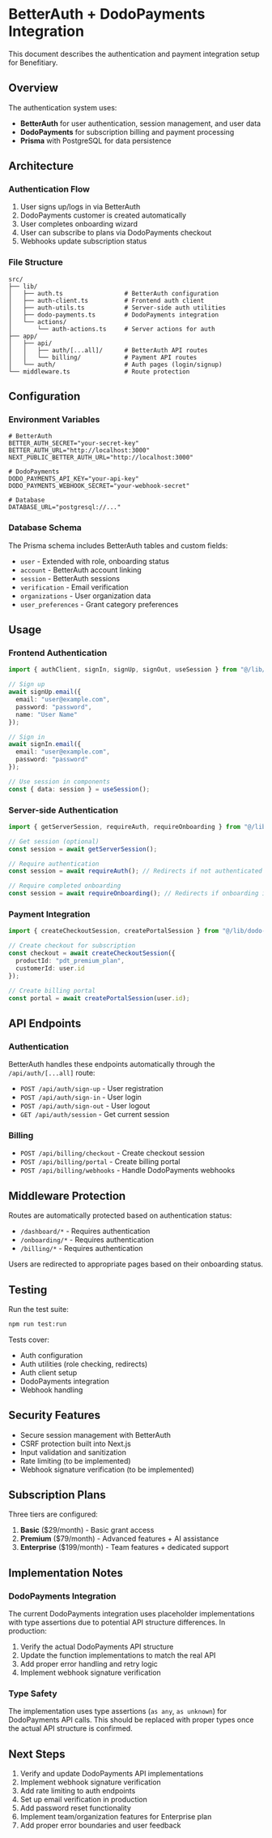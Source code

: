 # BetterAuth + DodoPayments Integration

This document describes the authentication and payment integration setup for Benefitiary.

## Overview

The authentication system uses:
- **BetterAuth** for user authentication, session management, and user data
- **DodoPayments** for subscription billing and payment processing
- **Prisma** with PostgreSQL for data persistence

## Architecture

### Authentication Flow
1. User signs up/logs in via BetterAuth
2. DodoPayments customer is created automatically
3. User completes onboarding wizard
4. User can subscribe to plans via DodoPayments checkout
5. Webhooks update subscription status

### File Structure
```
src/
├── lib/
│   ├── auth.ts                 # BetterAuth configuration
│   ├── auth-client.ts          # Frontend auth client
│   ├── auth-utils.ts           # Server-side auth utilities
│   ├── dodo-payments.ts        # DodoPayments integration
│   └── actions/
│       └── auth-actions.ts     # Server actions for auth
├── app/
│   ├── api/
│   │   ├── auth/[...all]/      # BetterAuth API routes
│   │   └── billing/            # Payment API routes
│   └── auth/                   # Auth pages (login/signup)
└── middleware.ts               # Route protection
```

## Configuration

### Environment Variables
```env
# BetterAuth
BETTER_AUTH_SECRET="your-secret-key"
BETTER_AUTH_URL="http://localhost:3000"
NEXT_PUBLIC_BETTER_AUTH_URL="http://localhost:3000"

# DodoPayments
DODO_PAYMENTS_API_KEY="your-api-key"
DODO_PAYMENTS_WEBHOOK_SECRET="your-webhook-secret"

# Database
DATABASE_URL="postgresql://..."
```

### Database Schema
The Prisma schema includes BetterAuth tables and custom fields:
- `user` - Extended with role, onboarding status
- `account` - BetterAuth account linking
- `session` - BetterAuth sessions
- `verification` - Email verification
- `organizations` - User organization data
- `user_preferences` - Grant category preferences

## Usage

### Frontend Authentication
```typescript
import { authClient, signIn, signUp, signOut, useSession } from "@/lib/auth-client";

// Sign up
await signUp.email({
  email: "user@example.com",
  password: "password",
  name: "User Name"
});

// Sign in
await signIn.email({
  email: "user@example.com", 
  password: "password"
});

// Use session in components
const { data: session } = useSession();
```

### Server-side Authentication
```typescript
import { getServerSession, requireAuth, requireOnboarding } from "@/lib/auth-utils";

// Get session (optional)
const session = await getServerSession();

// Require authentication
const session = await requireAuth(); // Redirects if not authenticated

// Require completed onboarding
const session = await requireOnboarding(); // Redirects if onboarding incomplete
```

### Payment Integration
```typescript
import { createCheckoutSession, createPortalSession } from "@/lib/dodo-payments";

// Create checkout for subscription
const checkout = await createCheckoutSession({
  productId: "pdt_premium_plan",
  customerId: user.id
});

// Create billing portal
const portal = await createPortalSession(user.id);
```

## API Endpoints

### Authentication
BetterAuth handles these endpoints automatically through the `/api/auth/[...all]` route:
- `POST /api/auth/sign-up` - User registration
- `POST /api/auth/sign-in` - User login
- `POST /api/auth/sign-out` - User logout
- `GET /api/auth/session` - Get current session

### Billing
- `POST /api/billing/checkout` - Create checkout session
- `POST /api/billing/portal` - Create billing portal
- `POST /api/billing/webhooks` - Handle DodoPayments webhooks

## Middleware Protection

Routes are automatically protected based on authentication status:
- `/dashboard/*` - Requires authentication
- `/onboarding/*` - Requires authentication
- `/billing/*` - Requires authentication

Users are redirected to appropriate pages based on their onboarding status.

## Testing

Run the test suite:
```bash
npm run test:run
```

Tests cover:
- Auth configuration
- Auth utilities (role checking, redirects)
- Auth client setup
- DodoPayments integration
- Webhook handling

## Security Features

- Secure session management with BetterAuth
- CSRF protection built into Next.js
- Input validation and sanitization
- Rate limiting (to be implemented)
- Webhook signature verification (to be implemented)

## Subscription Plans

Three tiers are configured:
1. **Basic** ($29/month) - Basic grant access
2. **Premium** ($79/month) - Advanced features + AI assistance
3. **Enterprise** ($199/month) - Team features + dedicated support

## Implementation Notes

### DodoPayments Integration
The current DodoPayments integration uses placeholder implementations with type assertions due to potential API structure differences. In production:

1. Verify the actual DodoPayments API structure
2. Update the function implementations to match the real API
3. Add proper error handling and retry logic
4. Implement webhook signature verification

### Type Safety
The implementation uses type assertions (`as any`, `as unknown`) for DodoPayments API calls. This should be replaced with proper types once the actual API structure is confirmed.

## Next Steps

1. Verify and update DodoPayments API implementations
2. Implement webhook signature verification
3. Add rate limiting to auth endpoints
4. Set up email verification in production
5. Add password reset functionality
6. Implement team/organization features for Enterprise plan
7. Add proper error boundaries and user feedback